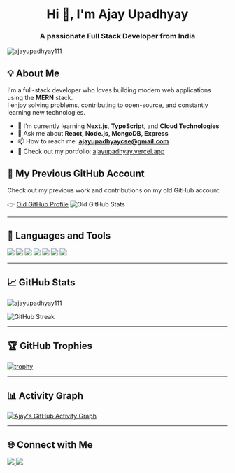 <h1 align="center">Hi 👋, I'm Ajay Upadhyay</h1>
<h3 align="center">A passionate Full Stack Developer from India</h3>

<p align="left">
  <img src="https://komarev.com/ghpvc/?username=ajayupadhyay111&label=Profile%20views&color=0e75b6&style=flat" alt="ajayupadhyay111" />
</p>

## 💡 About Me

I'm a full-stack developer who loves building modern web applications using the **MERN** stack.  
I enjoy solving problems, contributing to open-source, and constantly learning new technologies.

- 🌱 I’m currently learning **Next.js**, **TypeScript**, and **Cloud Technologies**
- 💬 Ask me about **React, Node.js, MongoDB, Express**
- 📫 How to reach me: **ajayupadhyaycse@gmail.com**
- 📝 Check out my portfolio: [ajayupadhyay.vercel.app](https://ajayupadhyay.vercel.app)

## 👤 My Previous GitHub Account

Check out my previous work and contributions on my old GitHub account:

👉 [Old GitHub Profile](https://github.com/oldusername)
![Old GitHub Stats](https://github-readme-stats.vercel.app/api?username=oldusername&show_icons=true&theme=radical)


---

## 🚀 Languages and Tools

<p align="left">
  <img src="https://img.shields.io/badge/-React-61DAFB?logo=react&logoColor=white&style=for-the-badge" />
  <img src="https://img.shields.io/badge/-Node.js-339933?logo=node.js&logoColor=white&style=for-the-badge" />
  <img src="https://img.shields.io/badge/-Express.js-000000?logo=express&logoColor=white&style=for-the-badge" />
  <img src="https://img.shields.io/badge/-MongoDB-47A248?logo=mongodb&logoColor=white&style=for-the-badge" />
  <img src="https://img.shields.io/badge/-Next.js-000000?logo=next.js&logoColor=white&style=for-the-badge" />
  <img src="https://img.shields.io/badge/-JavaScript-F7DF1E?logo=javascript&logoColor=black&style=for-the-badge" />
  <img src="https://img.shields.io/badge/-TailwindCSS-06B6D4?logo=tailwindcss&logoColor=white&style=for-the-badge" />
</p>

---

## 📈 GitHub Stats

<p align="left">
  <img src="https://github-readme-stats.vercel.app/api?username=ajayupadhyay111&show_icons=true&theme=dark" alt="ajayupadhyay111" />
</p>
<p align="left">
  <img src="https://streak-stats.demolab.com?user=ajayupadhyay111&theme=dark" alt="GitHub Streak" />
</p>

---

## 🏆 GitHub Trophies

[![trophy](https://github-profile-trophy.vercel.app/?username=ajayupadhyay111&theme=monokai&row=1&column=6)](https://github.com/ryo-ma/github-profile-trophy)

---

## 📊 Activity Graph

[![Ajay's GitHub Activity Graph](https://github-readme-activity-graph.vercel.app/graph?username=ajayupadhyay111&bg_color=1a1b27&color=9bf6ff&line=00f5d4&point=ffffff&area=true&hide_border=true)](https://github.com/ajayupadhyay111)

---

## 🌐 Connect with Me

<p align="left">
  <a href="https://linkedin.com/in/ajayupadhyay" target="_blank">
    <img src="https://img.shields.io/badge/-LinkedIn-0077B5?logo=linkedin&logoColor=white&style=for-the-badge" />
  </a>
  <a href="mailto:ajayupadhyaycse@gmail.com">
    <img src="https://img.shields.io/badge/-Gmail-D14836?logo=gmail&logoColor=white&style=for-the-badge" />
  </a>
</p>
